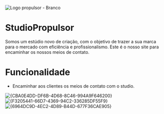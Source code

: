 ![Logo propulsor - Branco](https://github.com/user-attachments/assets/f0329ce1-cc80-462a-9f01-bfa1afa9c5cf)


# StudioPropulsor
Somos um estúdio novo de criação, com o objetivo de trazer a sua marca para o mercado com eficiência e profissionalismo.
Este é o nosso site para encaminhar os nossos meios de contato.

# Funcionalidade
- Encaminhar aos clientes os meios de contato com o studio.

![{CBA0E4DD-DF6B-4D68-8C46-994A9F646200}](https://github.com/user-attachments/assets/01e732da-4eba-46d9-89a5-f946728fff17)
![{F3205441-66D7-4369-94C2-336285DF55F9}](https://github.com/user-attachments/assets/599f536d-ebbe-4b99-bce1-28007fd642ad)
![{6964DC9D-4EC2-4D89-B44D-677F36CAE905}](https://github.com/user-attachments/assets/1cb86065-4583-4d08-851d-3023df9fe297)






